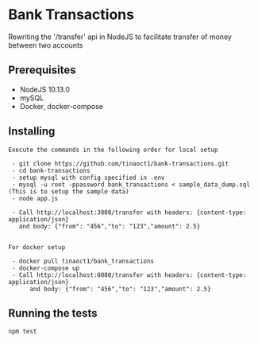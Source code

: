 # Bank Transactions

Rewriting the '/transfer' api in NodeJS to facilitate transfer of money between two accounts


## Prerequisites

  - NodeJS 10.13.0
  - mySQL
  - Docker, docker-compose


## Installing

    Execute the commands in the following order for local setup

     - git clone https://github.com/tinaoct1/bank-transactions.git
     - cd bank-transactions
     - setup mysql with config specified in .env
     - mysql -u root -ppassword bank_transactions < sample_data_dump.sql (This is to setup the sample data)
     - node app.js

     - Call http://localhost:3000/transfer with headers: {content-type: application/json}
       and body: {"from": "456","to": "123","amount": 2.5}


    For docker setup

     - docker pull tinaoct1/bank_transactions
     - docker-compose up
     - Call http://localhost:8080/transfer with headers: {content-type: application/json}
          and body: {"from": "456","to": "123","amount": 2.5}

## Running the tests

    npm test
